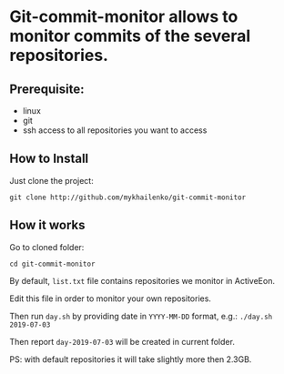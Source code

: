 # Git-commit-monitor allows to monitor commits of the several repositories.

## Prerequisite:

 - linux 
 - git
 - ssh access to all repositories you want to access

## How to Install

Just clone the project:

`git clone http://github.com/mykhailenko/git-commit-monitor`

## How it works

Go to cloned folder:

`cd git-commit-monitor`

By default, `list.txt` file contains repositories we monitor in ActiveEon.

Edit this file in order to monitor your own repositories.

Then run `day.sh` by providing date in `YYYY-MM-DD` format, e.g.: `./day.sh 2019-07-03`

Then report `day-2019-07-03` will be created in current folder.

PS: with default repositories it will take slightly more then 2.3GB.


